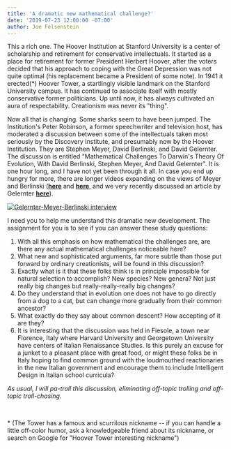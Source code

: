 ```yaml
---
title: 'A dramatic new mathematical challenge?'
date: '2019-07-23 12:00:00 -07:00'
author: Joe Felsenstein
---
```


This a rich one.   The Hoover Institution at Stanford University is a center of scholarship and retirement for
conservative intellectuals.  It started as a place for retirement for former President Herbert Hoover, after the
voters decided that his approach to coping with the Great Depression was not
quite optimal (his replacement
became a President of some note).  In 1941 it erected(*) Hoover Tower, a startlingly visible landmark on
the Stanford University campus.  It has continued to associate itself with mostly conservative former
politicians.  Up until now, it has always cultivated an aura of respectability.  Creationism was never its
"thing".

Now all that is changing.  Some sharks seem to have been jumped.  The Institution's Peter Robinson, a former speechwriter and
television host, has moderated a discussion between some of the intellectuals taken most seriously by the
Discovery Institute, and presumably now by the Hoover Institution.  They are Stephen Meyer, David Berlinski, and David Gelernter. The discussion is entitled
"Mathematical Challenges To Darwin's Theory Of Evolution, With David Berlinski, Stephen Meyer, And David
Gelernter".  It is one hour long, and I have not yet been through it all.  In case you end up hungry for more,
there are longer videos expanding on the views of Meyer and Berlinski (<a
href="https://www.youtube.com/watch?v=FDSpLBNQk5I"><strong>here</strong></a> and <a
href="https://www.youtube.com/watch?v=LuEaJDksxls"><strong>here</strong></a>, and we very recently discussed an
article by Gelernter <a href="https://pandasthumb.org/archives/2019/05/David-Gelernter-gives-up-on-Darwin.html"><strong>here</strong></a>).

[![Gelernter-Meyer-Berlinski interview](http://img.youtube.com/vi/noj4phMT9OE/0.jpg)](http://www.youtube.com/watch?v=noj4phMT9OE)


I need you to help me understand this dramatic new development.
The assignment for you is to see if you can answer these study questions:

<ol>
<li> With all this emphasis on how mathematical the challenges are, are there any actual mathematical challenges
noticeable here?</li>

<li> What new and sophisticated arguments, far more subtle than those put forward by ordinary creationists, will
be found in this discussion?</li>

<li> Exactly what is it that these folks think is in principle impossible for natural selection to
accomplish? New species?  New genera?  Not just really big changes but really-really-really big changes?</li>

<li> Do they understand that in evolution one does not have to go directly from a dog to a cat, but can change more gradually from
their common ancestor?</li>

<li> What exactly do they say about common descent?  How accepting of it are they?</li>

<li> It is interesting that the discussion was held in Fiesole, a town near Florence, Italy where Harvard
University and Georgetown University have centers of Italian Renaissance Studies. Is this purely an
excuse for a junket to a pleasant place with great food, or might these folks be in Italy hoping to find common
ground with the loudmouthed reactionaries in the new Italian government and encourage them to include 
Intelligent Design in Italian school curricula?</li>

</ol>

<em>As usual, I will pa-troll this discussion, eliminating off-topic trolling and off-topic troll-chasing.</em>

&nbsp;

<p>
* (The Tower has a famous and scurrilous nickname -- if you can handle a little off-color humor, ask a knowledgeable friend about its nickname, or search on Google for "Hoover Tower interesting nickname")
</p>
